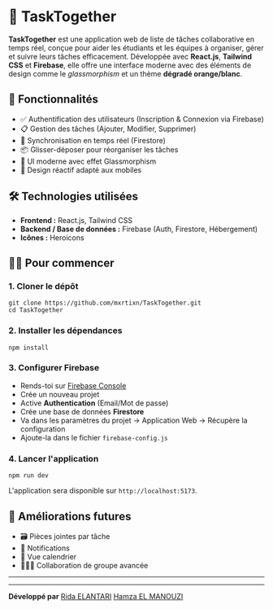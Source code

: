 
  <h1>📝 TaskTogether</h1>

  <p><strong>TaskTogether</strong> est une application web de liste de tâches collaborative en temps réel, conçue pour aider les étudiants et les équipes à organiser, gérer et suivre leurs tâches efficacement. Développée avec <strong>React.js</strong>, <strong>Tailwind CSS</strong> et <strong>Firebase</strong>, elle offre une interface moderne avec des éléments de design comme le <em>glassmorphism</em> et un thème <strong>dégradé orange/blanc</strong>.</p>

  <h2>🚀 Fonctionnalités</h2>
  <ul>
    <li>✅ Authentification des utilisateurs (Inscription & Connexion via Firebase)</li>
    <li>📋 Gestion des tâches (Ajouter, Modifier, Supprimer)</li>
    <li>🔄 Synchronisation en temps réel (Firestore)</li>
    <li>📦 Glisser-déposer pour réorganiser les tâches</li>
    <li>🧊 UI moderne avec effet Glassmorphism</li>
    <li>📱 Design réactif adapté aux mobiles</li>
  </ul>

  <h2>🛠️ Technologies utilisées</h2>
  <ul>
    <li><strong>Frontend :</strong> React.js, Tailwind CSS</li>
    <li><strong>Backend / Base de données :</strong> Firebase (Auth, Firestore, Hébergement)</li>
    <li><strong>Icônes :</strong> Heroicons</li>
  </ul>

  <h2>🧑‍💻 Pour commencer</h2>

  <h3>1. Cloner le dépôt</h3>
  <pre><code>git clone https://github.com/mxrtixn/TaskTogether.git
cd TaskTogether</code></pre>

  <h3>2. Installer les dépendances</h3>
  <pre><code>npm install</code></pre>

  <h3>3. Configurer Firebase</h3>
  <ul>
    <li>Rends-toi sur <a href="https://console.firebase.google.com/">Firebase Console</a></li>
    <li>Crée un nouveau projet</li>
    <li>Active <strong>Authentication</strong> (Email/Mot de passe)</li>
    <li>Crée une base de données <strong>Firestore</strong></li>
    <li>Va dans les paramètres du projet → Application Web → Récupère la configuration</li>
    <li>Ajoute-la dans le fichier <code>firebase-config.js</code></li>
  </ul>

  <h3>4. Lancer l'application</h3>
  <pre><code>npm run dev</code></pre>
  <p>L'application sera disponible sur <code>http://localhost:5173</code>.</p>

  <h2>🧠 Améliorations futures</h2>
  <ul>
    <li>🗃️ Pièces jointes par tâche</li>
    <li>🔔 Notifications</li>
    <li>📆 Vue calendrier</li>
    <li>🧑‍🤝‍🧑 Collaboration de groupe avancée</li>
  </ul>

  <hr />

  <hr />

  <p><strong>Développé par</strong>
    <a href="https://www.linkedin.com/in/rida-elantari-11a93a315/" target="_blank">Rida ELANTARI</a>
    <a href="https://www.linkedin.com/in/hamza-el-manouzi-a42a9a34a/" target="_blank">Hamza EL MANOUZI</a>
  </p>


</body>
</html>
